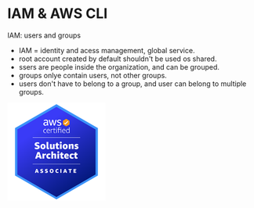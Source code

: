 # IAM & AWS CLI
IAM:  users and groups

- IAM = identity and acess management, global service.
- root account created by default shouldn't be used os shared.
- ssers are people inside the organization, and can be grouped.
- groups onlye contain users, not other groups.
- users don't have to belong to a group, and user can belong to multiple groups.

<img src="https://github.com/aws-expert/learning-aws-solutions-architect/blob/main/images/aws%20logo.png" width="200" height="200"/>


